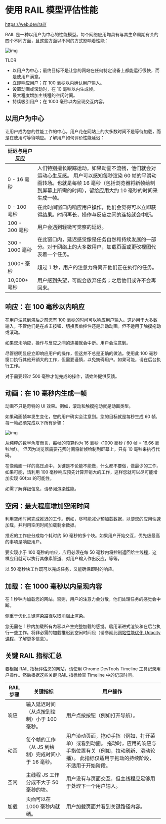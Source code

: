 # 使用 RAIL 模型评估性能

https://web.dev/rail/

RAIL 是一种以用户为中心的性能模型。每个网络应用均具有与其生命周期有关的四个不同方面，且这些方面以不同的方式影响着性能：

![img](/tutorial/course/performance/rail.png)

TLDR

- 以用户为中心；最终目标不是让您的网站在任何特定设备上都能运行很快，而是使用户满意。
- 立即响应用户；在 100 毫秒以内确认用户输入。
- 设置动画或滚动时，在 10 毫秒以内生成帧。
- 最大程度增加主线程的空闲时间。
- 持续吸引用户；在 1000 毫秒以内呈现交互内容。

## 以用户为中心

让用户成为您的性能工作的中心。用户花在网站上的大多数时间不是等待加载，而是在使用时等待响应。了解用户如何评价性能延迟：

| 延迟与用户反应  |                                                                                                                                                                                                               |
| --------------- | ------------------------------------------------------------------------------------------------------------------------------------------------------------------------------------------------------------- |
| 0 - 16 毫秒     | 人们特别擅长跟踪运动，如果动画不流畅，他们就会对运动心生反感。 用户可以感知每秒渲染 60 帧的平滑动画转场。也就是每帧 16 毫秒（包括浏览器将新帧绘制到屏幕上所需的时间），留给应用大约 10 毫秒的时间来生成一帧。 |
| 0 - 100 毫秒    | 在此时间窗口内响应用户操作，他们会觉得可以立即获得结果。时间再长，操作与反应之间的连接就会中断。                                                                                                              |
| 100 - 300 毫秒  | 用户会遇到轻微可觉察的延迟。                                                                                                                                                                                  |
| 300 - 1000 毫秒 | 在此窗口内，延迟感觉像是任务自然和持续发展的一部分。对于网络上的大多数用户，加载页面或更改视图代表着一个任务。                                                                                                |
| 1000+ 毫秒      | 超过 1 秒，用户的注意力将离开他们正在执行的任务。                                                                                                                                                             |
| 10,000+ 毫秒    | 用户感到失望，可能会放弃任务；之后他们或许不会再回来。                                                                                                                                                        |

## 响应：在 100 毫秒以内响应

在用户注意到滞后之前您有 100 毫秒的时间可以响应用户输入。这适用于大多数输入，不管他们是在点击按钮、切换表单控件还是启动动画。但不适用于触摸拖动或滚动。

如果您未响应，操作与反应之间的连接就会中断。用户会注意到。

尽管很明显应立即响应用户的操作，但这并不总是正确的做法。使用此 100 毫秒窗口执行其他开销大的工作，但需要谨慎，以免妨碍用户。如果可能，请在后台执行工作。

对于需要超过 500 毫秒才能完成的操作，请始终提供反馈。

## 动画：在 10 毫秒内生成一帧

动画不只是奇特的 UI 效果。例如，滚动和触摸拖动就是动画类型。

如果动画帧率发生变化，您的用户确实会注意到。您的目标就是每秒生成 60 帧，每一帧必须完成以下所有步骤：

![img](/tutorial/course/performance/render-frame.png)

从纯粹的数学角度而言，每帧的预算约为 16 毫秒（1000 毫秒 / 60 帧 = 16.66 毫秒/帧）。 但因为浏览器需要花费时间将新帧绘制到屏幕上，只有 10 毫秒来执行代码。

在像动画一样的高压点中，关键是不论能不能做，什么都不要做，做最少的工作。 如果可能，请利用 100 毫秒响应预先计算开销大的工作，这样您就可以尽可能增加实现 60fps 的可能性。

如需了解详细信息，请参阅渲染性能。

## 空闲：最大程度增加空闲时间

利用空闲时间完成推迟的工作。例如，尽可能减少预加载数据，以便您的应用快速加载，并利用空闲时间加载剩余数据。

推迟的工作应分成每个耗时约 50 毫秒的多个块。如果用户开始交互，优先级最高的事项是响应用户。

要实现小于 100 毫秒的响应，应用必须在每 50 毫秒内将控制返回给主线程，这样应用就可以执行其像素管道、对用户输入作出反应，等等。

以 50 毫秒块工作既可以完成任务，又能确保即时的响应。

## 加载：在 1000 毫秒以内呈现内容

在 1 秒钟内加载您的网站。否则，用户的注意力会分散，他们处理任务的感觉会中断。

侧重于优化关键渲染路径以取消阻止渲染。

您无需在 1 秒内加载所有内容以产生完整加载的感觉。启用渐进式渲染和在后台执行一些工作。将非必需的加载推迟到空闲时间段（请参阅此[网站性能优化 Udacity 课程](https://cn.udacity.com/course/website-performance-optimization--ud884)，了解更多信息）。

## 关键 RAIL 指标汇总

要根据 RAIL 指标评估您的网站，请使用 Chrome DevTools Timeline 工具记录用户操作。然后根据这些关键 RAIL 指标检查 Timeline 中的记录时间。

| RAIL 步骤 | 关键指标                                           | 用户操作                                                                                                                                                             |
| --------- | -------------------------------------------------- | -------------------------------------------------------------------------------------------------------------------------------------------------------------------- |
| 响应      | 输入延迟时间（从点按到绘制）小于 100 毫秒。        | 用户点按按钮（例如打开导航）。                                                                                                                                       |
| 动画      | 每个帧的工作（从 JS 到绘制）完成时间小于 16 毫秒。 | 用户滚动页面，拖动手指（例如，打开菜单）或看到动画。 拖动时，应用的响应与手指位置有关（例如，拉动刷新、滑动轮播）。 此指标仅适用于拖动的持续阶段，不适用于开始阶段。 |
| 空闲      | 主线程 JS 工作分成不大于 50 毫秒的块。             | 用户没有与页面交互，但主线程应足够用于处理下一个用户输入。                                                                                                           |
| 加载      | 页面可以在 1000 毫秒内就绪。                       | 用户加载页面并看到关键路径内容。                                                                                                                                     |
